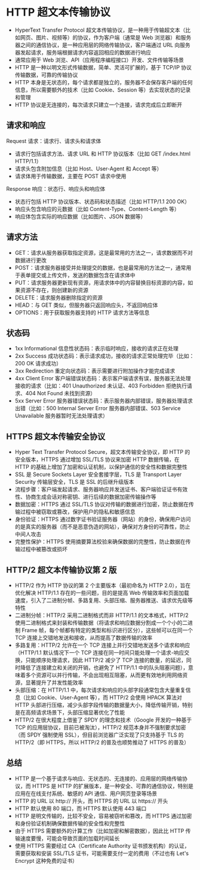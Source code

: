 # HTTP 超文本传输协议
- HyperText Transfer Protocol 超文本传输协议，是一种用于传输超文本（比如网页、图片、视频等）的协议，作为客户端（通常是 Web 浏览器）和服务器之间的通信协议，是一种应用层的网络传输协议，客户端通过 URL 向服务器发起请求，服务端根据请求内容返回相应的数据进行响应
- 通常应用于 Web 浏览、API（应用程序编程接口）开发、文件传输等场景
- HTTP 是一种以明文形式传输数据，简单、灵活可扩展的，基于 TCP/IP 协议传输数据，可靠的传输协议
- HTTP 本身是无状态的，每个请求都是独立的，服务器不会保存客户端的任何信息，所以需要额外的技术（比如 Cookie、Session 等）去实现状态的记录和管理
- HTTP 协议是无连接的，每次请求只建立一个连接，请求完成后立即断开

## 请求和响应
Request 请求：请求行、请求头和请求体
- 请求行包括请求方法、请求 URL 和 HTTP 协议版本（比如 GET /index.html HTTP/1.1）
- 请求头包含附加信息（比如 Host、User-Agent 和 Accept 等）
- 请求体用于传输数据，主要在 POST 请求中使用

Response 响应：状态行、响应头和响应体
- 状态行包括 HTTP 协议版本、状态码和状态描述（比如 HTTP/1.1 200 OK）
- 响应头包含响应的元数据（比如 Content-Type、Content-Length 等）
- 响应体包含实际的响应数据（比如图片、JSON 数据等）

## 请求方法
- GET：请求从服务器获取指定资源，这是最常用的方法之一，请求数据而不对数据进行更改
- POST：请求服务器接受并处理提交的数据，也是最常用的方法之一，通常用于表单提交或上传文件，发送的数据包含在请求体中
- PUT：请求服务器更新现有资源，用请求体中的内容替换目标资源的内容，如果资源不存在，则创建新的资源
- DELETE：请求服务器删除指定的资源
- HEAD：与 GET 类似，但服务器只返回响应头，不返回响应体
- OPTIONS：用于获取服务器支持的 HTTP 请求方法等信息

## 状态码
- 1xx Informational 信息性状态码：表示临时响应，接收的请求正在处理
- 2xx Success 成功状态码：表示请求成功，接收的请求正常处理完毕（比如：200 OK 请求成功）
- 3xx Redirection 重定向状态码：表示需要进行附加操作才能完成请求
- 4xx Client Error 客户端错误状态码：表示客户端请求有误，服务器无法处理接收的请求（比如：401 Unauthorized 未认证、403 Forbidden 拒绝执行请求、404 Not Found 未找到资源）
- 5xx Server Error 服务器错误状态码：表示服务器内部错误，服务器处理请求出错（比如：500 Internal Server Error 服务器内部错误、503 Service Unavailable 服务器暂时无法处理请求）

## HTTPS 超文本传输安全协议
- Hyper Text Transfer Protocol Secure，超文本传输安全协议，即 HTTP 的安全版本，HTTPS 通过增加 SSL/TLS 协议来加密 HTTP 数据传输，在 HTTP 的基础上增加了加密和认证机制，以保护通信的安全性和数据完整性
- SSL 是 Secure Sockets Layer 安全套接字层，TLS 是 Transport Layer Security 传输层安全，TLS 是 SSL 的后继升级版本
- 流程步骤：客户端发起请求、服务器响应并发送证书、客户端验证证书有效性、协商生成会话对称密钥、进行后续的数据加密传输操作等
- 数据加密：HTTPS 通过 SSL/TLS 协议对传输的数据进行加密，防止数据在传输过程中被窃取或篡改，保护用户的隐私和敏感信息
- 身份验证：HTTPS 通过数字证书验证服务器（网站）的身份，确保用户访问的是真实的服务器（而不是恶意伪造的网站），确保对方身份的可靠性，防止中间人攻击 
- 完整性保护：HTTPS 使用摘要算法校验来确保数据的完整性，防止数据在传输过程中被篡改或损坏

## HTTP/2 超文本传输协议第 2 版
- HTTP/2 作为 HTTP 协议的第 2 个主要版本（最初命名为 HTTP 2.0），旨在优化解决 HTTP/1.1 存在的一些问题，目的是提高 Web 传输效率和页面加载速度，引入了二进制分帧、多路复用、头部压缩、服务器推送、请求优先级等特性
- 二进制分帧：HTTP/2 采用二进制格式而非 HTTP/1.1 的文本格式，HTTP/2 使用二进制格式来封装和传输数据（将请求和响应数据分割成一个个小的二进制 Frame 帧，每个帧都有特定的类型和标识进行区分），这些帧可以在同一个 TCP 连接上交错地发送和接收，从而提高了数据传输的效率
- 多路复用：HTTP/2 允许在一个 TCP 连接上并行交错地发送多个请求和响应（HTTP/1.1 默认情况下一个 TCP 连接在同一时间只能处理一个请求-响应交换，只能顺序处理请求，因此 HTTP/2 减少了 TCP 连接的数量，的延迟，同时降低了连接建立和关闭的开销，也避免了 HTTP/1.1 中的队头阻塞问题），意味着多个资源可以并行传输，不会出现相互阻塞，从而更有效地利用网络资源，显著提升了并发性能效率
- 头部压缩：在 HTTP/1.1 中，每次请求和响应的头部字段通常包含大量重复信息（比如 Cookie、User-Agent 等），而 HTTP/2 会使用 HPACK 算法对 HTTP 头部进行压缩，减少头部字段传输的数据量大小，降低传输开销，特别是在高频请求场景下，头部压缩显著优化了性能
- HTTP/2 在很大程度上借鉴了 SPDY 的理念和技术（Google 开发的一种基于 TCP 的应用层协议，目前已被淘汰），HTTP/2 规范本身并不强制要求加密（而 SPDY 强制使用 SSL），但目前浏览器广泛实现了只支持基于 TLS 的 HTTP/2（即 HTTPS，所以 HTTP/2 的普及也顺势推动了 HTTPS 的普及）

## 总结
- HTTP 是一个基于请求与响应、无状态的、无连接的、应用层的网络传输协议，而 HTTPS 是 HTTP 的扩展版本，是一种安全、可靠的通信协议，特别是应用在在线支付系统、敏感的 API 通信、用户网页登录等场景
- HTTP 的 URL 以 http:// 开头，而 HTTPS 的 URL 以 https:// 开头
- HTTP 默认使用 80 端口，而 HTTPS 默认使用 443 端口
- HTTP 是明文传输的，比较不安全，容易被窃听和篡改，而 HTTPS 通过加密和身份验证机制确保数据传输的安全性和完整性
- 由于 HTTPS 需要额外的计算工作（比如加密和解密数据），因此比 HTTP 传输速度要慢，可能会导致页面的加载时间延长
- 使用 HTTPS 需要经过 CA（Certificate Authority 证书颁发机构）的认证，需要获取和安装 SSL/TLS 证书，可能需要支付一定的费用（不过也有 Let's Encrypt 这种免费的证书）








